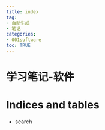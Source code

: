 ```yaml
---
title: index
tag: 
- 自动生成
- 笔记
categories:
- 001software
toc: TRUE
---
```

<h1 id="学习笔记-软件">学习笔记-软件</h1>
<h1 id="indices-and-tables">Indices and tables</h1>
<ul>
<li>search</li>
</ul>
